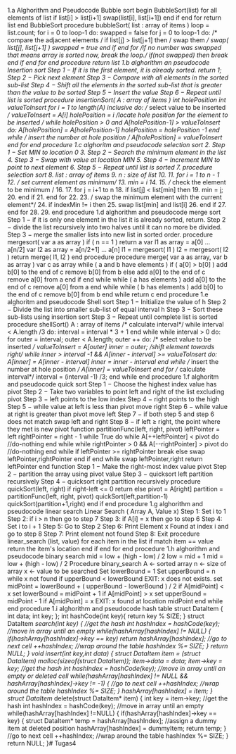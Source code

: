 1.a Alghorithm and Pseudocode Bubble sort begin BubbleSort(list)
for all elements of list if list[i] > list[i+1] swap(list[i], list[i+1]) end if end for
return list
end BubbleSort
procedure bubbleSort( list : array of items )
loop = list.count;
for i = 0 to loop-1 do: swapped = false
for j = 0 to loop-1 do:
/* compare the adjacent elements /
if list[j] > list[j+1] then / swap them */ swap( list[j], list[j+1] ) swapped = true end if end for
/if no number was swapped that means array is sorted now, break the loop./
if(not swapped) then break end if end for
end procedure return list
1.b alghorithm an pseudocode Insertion sort Step 1 − If it is the first element, it is already sorted. return 1; Step 2 − Pick next element Step 3 − Compare with all elements in the sorted sub-list Step 4 − Shift all the elements in the sorted sub-list that is greater than the value to be sorted Step 5 − Insert the value Step 6 − Repeat until list is sorted
procedure insertionSort( A : array of items ) int holePosition int valueToInsert
for i = 1 to length(A) inclusive do:
/* select value to be inserted */ valueToInsert = A[i] holePosition = i
/*locate hole position for the element to be inserted */
while holePosition > 0 and A[holePosition-1] > valueToInsert do: A[holePosition] = A[holePosition-1] holePosition = holePosition -1 end while
/* insert the number at hole position */ A[holePosition] = valueToInsert end for
end procedure
1.c alghoritm and pseudocode selection sort 2. Step 1 − Set MIN to location 0 3. Step 2 − Search the minimum element in the list 4. Step 3 − Swap with value at location MIN 5. Step 4 − Increment MIN to point to next element 6. Step 5 − Repeat until list is sorted 7. procedure selection sort 8. list : array of items 9. n : size of list 10. 11. for i = 1 to n - 1 12. /* set current element as minimum*/ 13. min = i 14. 15. /* check the element to be minimum / 16. 17. for j = i+1 to n 18. if list[j] < list[min] then 19. min = j; 20. end if 21. end for 22. 23. / swap the minimum element with the current element*/ 24. if indexMin != i then 25. swap list[min] and list[i] 26. end if 27. end for 28. 29. end procedure
1.d alghorithm and pseudocode merge sort Step 1 − if it is only one element in the list it is already sorted, return. Step 2 − divide the list recursively into two halves until it can no more be divided. Step 3 − merge the smaller lists into new list in sorted order.
procedure mergesort( var a as array ) if ( n == 1 ) return a
var l1 as array = a[0] ... a[n/2] var l2 as array = a[n/2+1] ... a[n]
l1 = mergesort( l1 ) l2 = mergesort( l2 )
return merge( l1, l2 ) end procedure
procedure merge( var a as array, var b as array )
var c as array while ( a and b have elements ) if ( a[0] > b[0] ) add b[0] to the end of c remove b[0] from b else add a[0] to the end of c remove a[0] from a end if end while
while ( a has elements ) add a[0] to the end of c remove a[0] from a end while
while ( b has elements ) add b[0] to the end of c remove b[0] from b end while
return c
end procedure
1.e alghoritm and pseudocode Shell sort Step 1 − Initialize the value of h Step 2 − Divide the list into smaller sub-list of equal interval h Step 3 − Sort these sub-lists using insertion sort Step 3 − Repeat until complete list is sorted
procedure shellSort() A : array of items
/* calculate interval*/ while interval < A.length /3 do: interval = interval * 3 + 1 end while
while interval > 0 do:
for outer = interval; outer < A.length; outer ++ do:
/* select value to be inserted */ valueToInsert = A[outer] inner = outer;
/shift element towards right/ while inner > interval -1 && A[inner - interval] >= valueToInsert do: A[inner] = A[inner - interval] inner = inner - interval end while /* insert the number at hole position */ A[inner] = valueToInsert
end for /* calculate interval*/ interval = (interval -1) /3;
end while
end procedure
1.f alghoritm and pseudocode quick sort Step 1 − Choose the highest index value has pivot Step 2 − Take two variables to point left and right of the list excluding pivot Step 3 − left points to the low index Step 4 − right points to the high Step 5 − while value at left is less than pivot move right Step 6 − while value at right is greater than pivot move left Step 7 − if both step 5 and step 6 does not match swap left and right Step 8 − if left ≥ right, the point where they met is new pivot
function partitionFunc(left, right, pivot) leftPointer = left rightPointer = right - 1
while True do while A[++leftPointer] < pivot do //do-nothing end while
while rightPointer > 0 && A[--rightPointer] > pivot do //do-nothing end while
if leftPointer >= rightPointer break else swap leftPointer,rightPointer end if end while
swap leftPointer,right return leftPointer
end function Step 1 − Make the right-most index value pivot Step 2 − partition the array using pivot value Step 3 − quicksort left partition recursively Step 4 − quicksort right partition recursively
procedure quickSort(left, right)
if right-left <= 0 return else pivot = A[right] partition = partitionFunc(left, right, pivot) quickSort(left,partition-1) quickSort(partition+1,right) end if
end procedure
1.g alghorithm and pseudocode linear search Linear Search ( Array A, Value x)
Step 1: Set i to 1 Step 2: if i > n then go to step 7 Step 3: if A[i] = x then go to step 6 Step 4: Set i to i + 1 Step 5: Go to Step 2 Step 6: Print Element x Found at index i and go to step 8 Step 7: Print element not found Step 8: Exit
procedure linear_search (list, value)
for each item in the list if match item == value return the item's location end if end for
end procedure
1.h alghorithm and pseudocode binary search mid = low + (high - low) / 2 low = mid + 1 mid = low + (high - low) / 2
Procedure binary_search A ← sorted array n ← size of array x ← value to be searched
Set lowerBound = 1 Set upperBound = n
while x not found if upperBound < lowerBound EXIT: x does not exists.
set midPoint = lowerBound + ( upperBound - lowerBound ) / 2
if A[midPoint] < x set lowerBound = midPoint + 1
if A[midPoint] > x set upperBound = midPoint - 1
if A[midPoint] = x EXIT: x found at location midPoint end while
end procedure
1.i alghorithm and pseudocode hash table struct DataItem { int data; int key; };
int hashCode(int key){ return key % SIZE; }
struct DataItem *search(int key) { //get the hash int hashIndex = hashCode(key);
//move in array until an empty while(hashArray[hashIndex] != NULL) {
if(hashArray[hashIndex]->key == key) return hashArray[hashIndex];
//go to next cell ++hashIndex;
//wrap around the table hashIndex %= SIZE; }
return NULL; }
void insert(int key,int data) { struct DataItem item = (struct DataItem) malloc(sizeof(struct DataItem)); item->data = data; item->key = key;
//get the hash int hashIndex = hashCode(key);
//move in array until an empty or deleted cell while(hashArray[hashIndex] != NULL && hashArray[hashIndex]->key != -1) { //go to next cell ++hashIndex;
//wrap around the table hashIndex %= SIZE; }
hashArray[hashIndex] = item; } struct DataItem* delete(struct DataItem* item) { int key = item->key;
//get the hash int hashIndex = hashCode(key);
//move in array until an empty while(hashArray[hashIndex] !=NULL) {
if(hashArray[hashIndex]->key == key) { struct DataItem* temp = hashArray[hashIndex];
//assign a dummy item at deleted position hashArray[hashIndex] = dummyItem; return temp; }
//go to next cell ++hashIndex;
//wrap around the table hashIndex %= SIZE; }
return NULL; }# Tugas4
